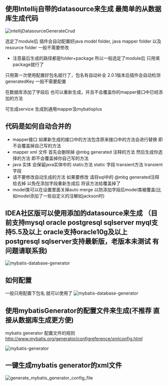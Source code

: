 ## 使用Intellij自带的datasource来生成 最简单的从数据库生成代码

![intellijDatasourceGenerateCrud](http://youpaiyuntupian.test.upcdn.net/databaseCrud.gif)

选定了module后 插件会自动配置好java model folder, java mapper folder 以及 resource folder 一般不需要修改

* 注意最后生成的路径都是folder+package  所以一般选定了module后 只用填package就行了

只用第一次使用配置好包名就行了，包名有自动补全 2.0.1版本后插件会自动检测 generatedKey 一般不需要配置

在数据库添加了字段后 也可以重新生成，并且不会覆盖你的mapper接口中已经添加的方法

可生成service 生成到通用mapper及mybatisplus

## 代码是如何自动合并的
- mapper接口 如果新生成的接口中的方法包含原来接口中的方法会进行替换 即不会覆盖掉自己写的方法
- mapper xml 文件 首先会删除掉 @mbg generated 注释的方法 然后生成你选择的方法  即不会覆盖掉你自己写的方法
- java 实体 会保留java实体中的 static方法 static 字段 transient方法 transient字段
- 请不要修改自动生成的方法 如果要修改 请将sql中的 @mbg generated注释给去掉 以免在添加字段重新生成后 将该方法给覆盖掉了
- model类可以在设置里面关掉auto merge 以防添加字段后model类被覆盖(比如model添加了一些自定义的注解如jackson时)

## IDEA社区版可以使用添加的datasource来生成 （目前支持mysql oracle postgresql sqlserver  myql支持5.5及以上  oracle支持oracle10g及以上 postgresql sqlserver支持最新版，老版本未测试 有问题请联系我) 

![mybatis-database-generator](http://youpaiyuntupian.test.upcdn.net/configDatabaseToUseMybatisGenerator.gif)

## 如何配置

一般只用配置下包名 就可以使用了
![mybatis-database-generator](http://youpaiyuntupian.test.upcdn.net/DatabaseGenerateSetting.png)

## 使用mybatisGenerator的配置文件来生成(不推荐 直接从数据库生成更方便)

 mybatis generator 配置文件的规则   
  http://www.mybatis.org/generator/configreference/xmlconfig.html

![mybatis-generator](http://youpaiyuntupian.test.upcdn.net/2017_08_06_mybatis_generator.gif)
    
## 一键生成mybatis generator的xml文件

![generate_mybatis_generator_config_file](http://youpaiyuntupian.test.upcdn.net/generate_mybatis_generator_config_file.gif)

